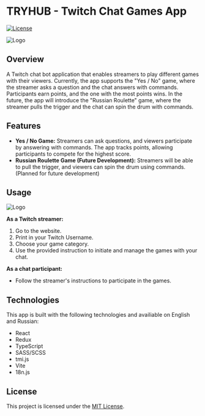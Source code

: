 # TRYHUB - Twitch Chat Games App

[![License](https://img.shields.io/badge/license-MIT-blue.svg)](https://opensource.org/licenses/MIT)

![Logo](https://i.imgur.com/D2o2pH6.png)

## Overview

A Twitch chat bot application that enables streamers to play different games with their viewers. Currently, the app supports the "Yes / No" game, where the streamer asks a question and the chat answers with commands. Participants earn points, and the one with the most points wins. In the future, the app will introduce the "Russian Roulette" game, where the streamer pulls the trigger and the chat can spin the drum with commands.

## Features

- **Yes / No Game:** Streamers can ask questions, and viewers participate by answering with commands. The app tracks points, allowing participants to compete for the highest score.
- **Russian Roulette Game (Future Development):** Streamers will be able to pull the trigger, and viewers can spin the drum using commands. (Planned for future development)

## Usage

![Logo](https://i.imgur.com/kghIt4l.png)

**As a Twitch streamer:**

1. Go to the website.
2. Print in your Twitch Username.
3. Choose your game category.
4. Use the provided instruction to initiate and manage the games with your chat.

**As a chat participant:**

- Follow the streamer's instructions to participate in the games.

## Technologies

This app is built with the following technologies and availiable on English and Russian:

- React
- Redux
- TypeScript
- SASS/SCSS
- tmi.js
- Vite
- 18n.js

## License

This project is licensed under the [MIT License](https://opensource.org/licenses/MIT).
